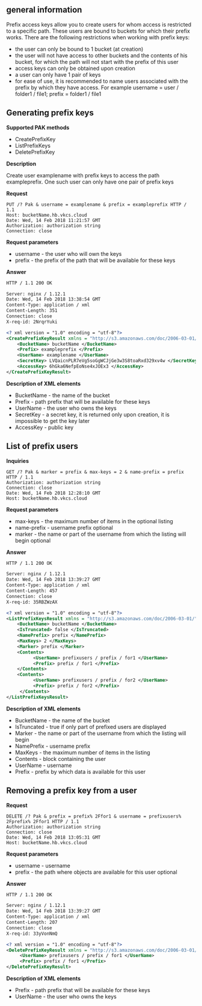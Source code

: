 ## general information

Prefix access keys allow you to create users for whom access is restricted to a specific path. These users are bound to buckets for which their prefix works. There are the following restrictions when working with prefix keys:

- the user can only be bound to 1 bucket (at creation)
- the user will not have access to other buckets and the contents of his bucket, for which the path will not start with the prefix of this user
- access keys can only be obtained upon creation
- a user can only have 1 pair of keys
- for ease of use, it is recommended to name users associated with the prefix by which they have access. For example username = user / folder1 / file1; prefix = folder1 / file1

## Generating prefix keys

**Supported PAK methods**

- CreatePrefixKey
- ListPrefixKeys
- DeletePrefixKey

**Description**

Create user examplename with prefix keys to access the path exampleprefix. One such user can only have one pair of prefix keys

**Request**

```http
PUT /? Pak & username = examplename & prefix = exampleprefix HTTP / 1.1
Host: bucketName.hb.vkcs.cloud
Date: Wed, 14 Feb 2018 11:21:57 GMT
Authorization: authorization string
Connection: close
```

**Request parameters**

- username - the user who will own the keys
- prefix - the prefix of the path that will be available for these keys

**Answer**

```xml
HTTP / 1.1 200 OK

Server: nginx / 1.12.1
Date: Wed, 14 Feb 2018 13:38:54 GMT
Content-Type: application / xml
Content-Length: 351
Connection: close
X-req-id: 2NrqrYuki

<? xml version = "1.0" encoding = "utf-8"?>
<CreatePrefixKeyResult xmlns = "http://s3.amazonaws.com/doc/2006-03-01/">
    <BucketName> bucketName </BucketName>
    <Prefix> exampleprefix </Prefix>
    <UserName> examplename </UserName>
    <SecretKey> LVQaicnPLR7eVg5soGgWCJjGe3w3S8toaRxd329xv4w </SecretKey>
    <AccessKey> 6hGka6NefpEoNse4xJOEx3 </AccessKey>
</CreatePrefixKeyResult>
```

**Description of XML elements**

- BucketName - the name of the bucket
- Prefix - path prefix that will be available for these keys
- UserName - the user who owns the keys
- SecretKey - a secret key, it is returned only upon creation, it is impossible to get the key later
- AccessKey - public key

## List of prefix users

**Inquiries**

```http
GET /? Pak & marker = prefix & max-keys = 2 & name-prefix = prefix HTTP / 1.1
Authorization: authorization string
Connection: close
Date: Wed, 14 Feb 2018 12:28:10 GMT
Host: bucketName.hb.vkcs.cloud
```

**Request parameters**

- max-keys - the maximum number of items in the optional listing
- name-prefix - username prefix optional
- marker - the name or part of the username from which the listing will begin optional

**Answer**

```xml
HTTP / 1.1 200 OK

Server: nginx / 1.12.1
Date: Wed, 14 Feb 2018 13:39:27 GMT
Content-Type: application / xml
Content-Length: 457
Connection: close
X-req-id: 35RBZWzAX

<? xml version = "1.0" encoding = "utf-8"?>
<ListPrefixKeysResult xmlns = "http://s3.amazonaws.com/doc/2006-03-01/">
    <BucketName> bucketName </BucketName>
    <IsTruncated> false </IsTruncated>
    <NamePrefix> prefix </NamePrefix>
    <MaxKeys> 2 </MaxKeys>
    <Marker> prefix </Marker>
    <Contents>
          <UserName> prefixusers / prefix / for1 </UserName>
          <Prefix> prefix / for1 </Prefix>
    </Contents>
    <Contents>
          <UserName> prefixusers / prefix / for2 </UserName>
          <Prefix> prefix / for2 </Prefix>
     </Contents>
</ListPrefixKeysResult>
```

**Description of XML elements**

- BucketName - the name of the bucket
- IsTruncated - true if only part of prefixed users are displayed
- Marker - the name or part of the username from which the listing will begin
- NamePrefix - username prefix
- MaxKeys - the maximum number of items in the listing
- Contents - block containing the user
- UserName - username
- Prefix - prefix by which data is available for this user

## Removing a prefix key from a user

**Request**

```http
DELETE /? Pak & prefix = prefix% 2Ffor1 & username = prefixusers% 2Fprefix% 2Ffor1 HTTP / 1.1
Authorization: authorization string
Connection: close
Date: Wed, 14 Feb 2018 13:05:31 GMT
Host: bucketName.hb.vkcs.cloud
```

**Request parameters**

- username - username
- prefix - the path where objects are available for this user optional

**Answer**

```xml
HTTP / 1.1 200 OK

Server: nginx / 1.12.1
Date: Wed, 14 Feb 2018 13:39:27 GMT
Content-Type: application / xml
Content-Length: 207
Connection: close
X-req-id: 33yVonNmQ

<? xml version = "1.0" encoding = "utf-8"?>
<DeletePrefixKeyResult xmlns = "http://s3.amazonaws.com/doc/2006-03-01/">
     <UserName> prefixusers / prefix / for1 </UserName>
     <Prefix> prefix / for1 </Prefix>
</DeletePrefixKeyResult>
```

**Description of XML elements**

- Prefix - path prefix that will be available for these keys
- UserName - the user who owns the keys
